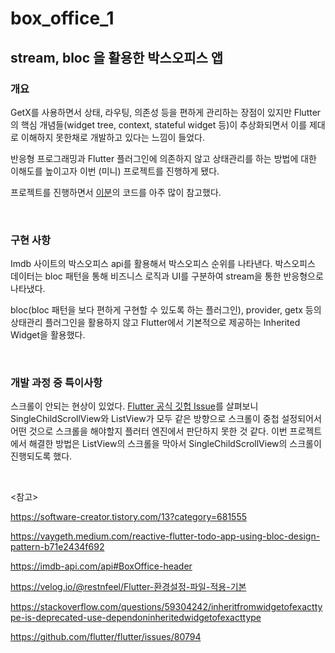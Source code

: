 # box_office_1

## stream, bloc 을 활용한 박스오피스 앱

### 개요

GetX를 사용하면서 상태, 라우팅, 의존성 등을 편하게 관리하는 장점이 있지만 Flutter의 핵심 개념들(widget tree, context, stateful widget 등)이 추상화되면서 이를 제대로 이해하지 못한채로 개발하고 있다는 느낌이 들었다.

반응형 프로그래밍과 Flutter 플러그인에 의존하지 않고 상태관리를 하는 방법에 대한 이해도를 높이고자 이번 (미니) 프로젝트를 진행하게 됐다.

프로젝트를 진행하면서 [이분](https://software-creator.tistory.com/13?category=681555)의 코드를 아주 많이 참고했다.

<br>

### 구현 사항

Imdb 사이트의 박스오피스 api를 활용해서 박스오피스 순위를 나타낸다. 박스오피스 데이터는 bloc 패턴을 통해 비즈니스 로직과 UI를 구분하여 stream을 통한 반응형으로 나타냈다.

bloc(bloc 패턴을 보다 편하게 구현할 수 있도록 하는 플러그인), provider, getx 등의 상태관리 플러그인을 활용하지 않고 Flutter에서 기본적으로 제공하는 Inherited Widget을 활용했다.

<br>

### 개발 과정 중 특이사항

스크롤이 안되는 현상이 있었다. [Flutter 공식 깃헙 Issue](https://github.com/flutter/flutter/issues/80794)를 살펴보니 SingleChildScrollView와 ListView가 모두 같은 방향으로 스크롤이 중첩 설정되어서 어떤 것으로 스크롤을 해야할지 플러터 엔진에서 판단하지 못한 것 같다. 이번 프로젝트에서 해결한 방법은 ListView의 스크롤을 막아서 SingleChildScrollView의 스크롤이 진행되도록 했다.

<br>

<참고>

https://software-creator.tistory.com/13?category=681555

https://vaygeth.medium.com/reactive-flutter-todo-app-using-bloc-design-pattern-b71e2434f692

https://imdb-api.com/api#BoxOffice-header

https://velog.io/@restnfeel/Flutter-환경설정-파일-적용-기본

https://stackoverflow.com/questions/59304242/inheritfromwidgetofexacttype-is-deprecated-use-dependoninheritedwidgetofexacttype

https://github.com/flutter/flutter/issues/80794
